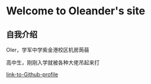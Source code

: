 # Welcome to Oleander's site

## 自我介绍

OIer，学军中学紫金港校区机房蒟蒻

高中生，刚刚入学就被各种大佬吊起来打

[link-to-Github-profile](https://github.com/oleanderTT)
